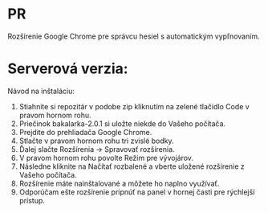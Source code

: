 # PR
Rozšírenie Google Chrome pre správcu hesiel s automatickým vypľnovaním.


# Serverová verzia:
Návod na inštaláciu:
1. Stiahnite si repozitár v podobe zip kliknutím na zelené tlačidlo Code v pravom hornom rohu.
2. Priečinok bakalarka-2.0.1 si uložte niekde do Vašeho počítača.
3. Prejdite do prehliadača Google Chrome.
4. Stlačte v pravom hornom rohu tri zvislé bodky.
5. Ďalej slačte Rozšírenia -> Spravovať rozšírenia.
6. V pravom hornom rohu povolte Režim pre vývojárov.
7. Následne kliknite na Načítať rozbalené a vberte uložené rozšírenie z Vašeho počítača.
8. Rozšírenie máte nainštalované a môžete ho naplno využívať.
9. Odporúčam ešte rozšírenie pripnúť na panel v hornej časti pre rýchlejší prístup.
